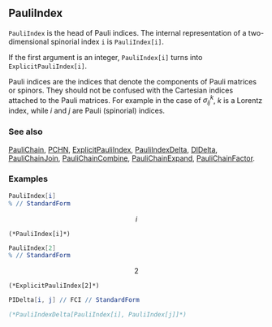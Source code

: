 ## PauliIndex

`PauliIndex` is the head of Pauli indices. The internal representation of a two-dimensional spinorial index `i` is `PauliIndex[i]`.

If the first argument is an integer, `PauliIndex[i]` turns into `ExplicitPauliIndex[i]`.

Pauli indices are the indices that denote the components of Pauli matrices or spinors. They should not be confused with the Cartesian indices attached to the Pauli matrices. For example in the case of $\sigma_{ij}^{k}$,  $k$ is a Lorentz index, while $i$ and $j$ are Pauli (spinorial) indices.

### See also

[PauliChain](PauliChain), [PCHN](PCHN), [ExplicitPauliIndex](ExplicitPauliIndex), [PauliIndexDelta](PauliIndexDelta), [DIDelta](DIDelta), [PauliChainJoin](PauliChainJoin), [PauliChainCombine](PauliChainCombine), [PauliChainExpand](PauliChainExpand), [PauliChainFactor](PauliChainFactor).

### Examples

```mathematica
PauliIndex[i]
% // StandardForm
```

$$i$$

```
(*PauliIndex[i]*)
```

```mathematica
PauliIndex[2]
% // StandardForm
```

$$2$$

```
(*ExplicitPauliIndex[2]*)
```

```mathematica
PIDelta[i, j] // FCI // StandardForm

(*PauliIndexDelta[PauliIndex[i], PauliIndex[j]]*)
```